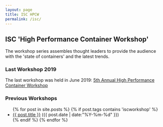 ```yaml
---
layout: page
title: ISC HPCW
permalink: /isc/
---
```


## ISC 'High Performance Container Workshop'

The workshop series assembles thought leaders to provide the audience with the 'state of containers' and the latest trends.

### Last Workshop 2019

The last workshop was held in June 2019: [5th Annual High Performance Container Workshop](/2019/06/20/isc2019-hpcw/)

### Previous Workshops


<ul class="posts">
{% for post in site.posts %}
  {% if post.tags contains 'iscworkshop' %}
      <div class="post_info">
        <li>
          <a href="{{ post.url }}">{{ post.title }}</a>
          <span>({{ post.date | date:"%Y-%m-%d" }})</span>
        </li>
      </div>
  {% endif %}
{% endfor %}
</ul>
